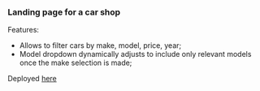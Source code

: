 ### Landing page for a car shop

Features:
- Allows to filter cars by make, model, price, year;
- Model dropdown dynamically adjusts to include only relevant models once the make selection is made;

Deployed [here](https://carshop-demo-page.herokuapp.com/)
